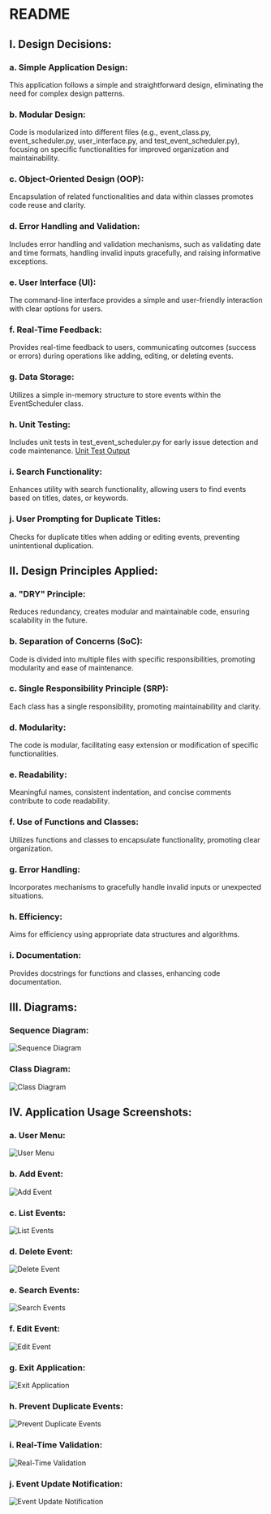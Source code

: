 # README

## I. Design Decisions:

### a. Simple Application Design:
This application follows a simple and straightforward design, eliminating the need for complex design patterns.

### b. Modular Design:
Code is modularized into different files (e.g., event_class.py, event_scheduler.py, user_interface.py, and test_event_scheduler.py), focusing on specific functionalities for improved organization and maintainability.

### c. Object-Oriented Design (OOP):
Encapsulation of related functionalities and data within classes promotes code reuse and clarity.

### d. Error Handling and Validation:
Includes error handling and validation mechanisms, such as validating date and time formats, handling invalid inputs gracefully, and raising informative exceptions.

### e. User Interface (UI):
The command-line interface provides a simple and user-friendly interaction with clear options for users.

### f. Real-Time Feedback:
Provides real-time feedback to users, communicating outcomes (success or errors) during operations like adding, editing, or deleting events.

### g. Data Storage:
Utilizes a simple in-memory structure to store events within the EventScheduler class.

### h. Unit Testing:
Includes unit tests in test_event_scheduler.py for early issue detection and code maintenance. [Unit Test Output](ScreenShots/UnitTest.png)

### i. Search Functionality:
Enhances utility with search functionality, allowing users to find events based on titles, dates, or keywords.

### j. User Prompting for Duplicate Titles:
Checks for duplicate titles when adding or editing events, preventing unintentional duplication.

## II. Design Principles Applied:

### a. "DRY" Principle:
Reduces redundancy, creates modular and maintainable code, ensuring scalability in the future.

### b. Separation of Concerns (SoC):
Code is divided into multiple files with specific responsibilities, promoting modularity and ease of maintenance.

### c. Single Responsibility Principle (SRP):
Each class has a single responsibility, promoting maintainability and clarity.

### d. Modularity:
The code is modular, facilitating easy extension or modification of specific functionalities.

### e. Readability:
Meaningful names, consistent indentation, and concise comments contribute to code readability.

### f. Use of Functions and Classes:
Utilizes functions and classes to encapsulate functionality, promoting clear organization.

### g. Error Handling:
Incorporates mechanisms to gracefully handle invalid inputs or unexpected situations.

### h. Efficiency:
Aims for efficiency using appropriate data structures and algorithms.

### i. Documentation:
Provides docstrings for functions and classes, enhancing code documentation.

## III. Diagrams:

### Sequence Diagram:
![Sequence Diagram](sequence-diagram.png)

### Class Diagram:
![Class Diagram](class-diagram.png)

## IV. Application Usage Screenshots:

### a. User Menu:
![User Menu](ScreenShots/Menu.png)

### b. Add Event:
![Add Event](ScreenShots/AddEvent.png)

### c. List Events:
![List Events](ScreenShots/ListEvents.png)

### d. Delete Event:
![Delete Event](ScreenShots/DeleteEvents.png)

### e. Search Events:
![Search Events](ScreenShots/SearchEvents.png)

### f. Edit Event:
![Edit Event](ScreenShots/EditEvents.png)

### g. Exit Application:
![Exit Application](ScreenShots/ExitEventSchedular.png)

### h. Prevent Duplicate Events:
![Prevent Duplicate Events](ScreenShots/AddDuplicateEvents.png)

### i. Real-Time Validation:
![Real-Time Validation](ScreenShots/AddEventValidation.png)

### j. Event Update Notification:
![Event Update Notification](ScreenShots/EventUpdate.png)
